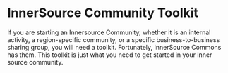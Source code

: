 # InnerSource Community Toolkit

If you are starting an Innersource Community, whether it is an internal activity, a region-specific community, or a specific business-to-business sharing group, you will need a toolkit. Fortunately, InnerSource Commons has them. This toolkit is just what you need to get started in your inner source community.
